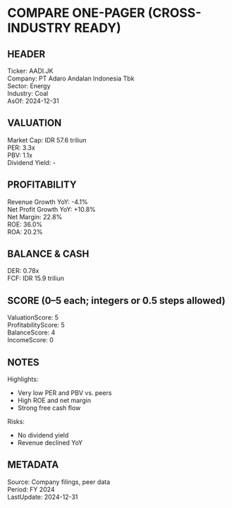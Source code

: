 # COMPARE ONE-PAGER (CROSS-INDUSTRY READY)

## HEADER
Ticker: AADI.JK  
Company: PT Adaro Andalan Indonesia Tbk  
Sector: Energy  
Industry: Coal  
AsOf: 2024-12-31

## VALUATION
Market Cap: IDR 57.6 triliun  
PER: 3.3x  
PBV: 1.1x  
Dividend Yield: -

## PROFITABILITY
Revenue Growth YoY: -4.1%  
Net Profit Growth YoY: +10.8%  
Net Margin: 22.8%  
ROE: 36.0%  
ROA: 20.2%

## BALANCE & CASH
DER: 0.78x  
FCF: IDR 15.9 triliun

## SCORE (0–5 each; integers or 0.5 steps allowed)
ValuationScore: 5  
ProfitabilityScore: 5  
BalanceScore: 4  
IncomeScore: 0

## NOTES
Highlights:
- Very low PER and PBV vs. peers
- High ROE and net margin
- Strong free cash flow

Risks:
- No dividend yield
- Revenue declined YoY

## METADATA
Source: Company filings, peer data  
Period: FY 2024  
LastUpdate: 2024-12-31